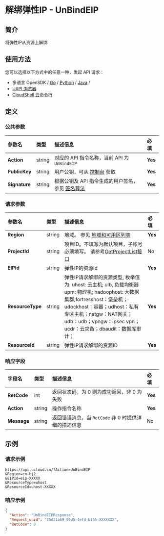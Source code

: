# 解绑弹性IP - UnBindEIP

## 简介

将弹性IP从资源上解绑






## 使用方法

您可以选择以下方式中的任意一种，发起 API 请求：
- 多语言 OpenSDK / [Go](https://github.com/ucloud/ucloud-sdk-go) / [Python](https://github.com/ucloud/ucloud-sdk-python3) / [Java](https://github.com/ucloud/ucloud-sdk-java) /
- [UAPI 浏览器](https://console.ucloud.cn/uapi/detail?id=UnBindEIP)
- [CloudShell 云命令行](https://shell.ucloud.cn/)


## 定义

### 公共参数

| 参数名 | 类型 | 描述信息 | 必填 |
|:---|:---|:---|:---|
| **Action**     | string  | 对应的 API 指令名称，当前 API 为 `UnBindEIP`                        | **Yes** |
| **PublicKey**  | string  | 用户公钥，可从 [控制台](https://console.ucloud.cn/uapi/apikey) 获取                                             | **Yes** |
| **Signature**  | string  | 根据公钥及 API 指令生成的用户签名，参见 [签名算法](api/summary/signature.md)  | **Yes** |

### 请求参数

| 参数名 | 类型 | 描述信息 | 必填 |
|:---|:---|:---|:---|
| **Region** | string | 地域。 参见 [地域和可用区列表](api/summary/regionlist) |**Yes**|
| **ProjectId** | string | 项目ID。不填写为默认项目，子帐号必须填写。 请参考[GetProjectList接口](api/summary/get_project_list) |No|
| **EIPId** | string | 弹性IP的资源Id |**Yes**|
| **ResourceType** | string | 弹性IP请求解绑的资源类型, 枚举值为: uhost: 云主机; ulb, 负载均衡器 upm: 物理机; hadoophost: 大数据集群;fortresshost：堡垒机；udockhost：容器；udhost：私有专区主机；natgw：NAT网关；udb：udb；vpngw：ipsec vpn；ucdr：云灾备；dbaudit：数据库审计； |**Yes**|
| **ResourceId** | string | 弹性IP请求解绑的资源ID |**Yes**|

### 响应字段

| 字段名 | 类型 | 描述信息 | 必填 |
|:---|:---|:---|:---|
| **RetCode** | int | 返回状态码，为 0 则为成功返回，非 0 为失败 |**Yes**|
| **Action** | string | 操作指令名称 |**Yes**|
| **Message** | string | 返回错误消息，当 `RetCode` 非 0 时提供详细的描述信息 |No|




## 示例

### 请求示例
    
```
https://api.ucloud.cn/?Action=UnBindEIP
&Region=cn-bj2
&EIPId=eip-XXXXX
&ResourceType=uhost
&ResourceId=uhost-XXXXX
```

### 响应示例
    
```json
{
  "Action": "UnBindEIPResponse",
  "Request_uuid": "75d21a69-95d5-4efd-b165-XXXXXXX",
  "RetCode": 0
}
```





